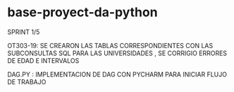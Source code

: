 # base-proyect-da-python
SPRINT 1/5

OT303-19:
SE CREARON LAS TABLAS CORRESPONDIENTES CON LAS SUBCONSULTAS SQL PARA LAS UNIVERSIDADES , SE CORRIGIO ERRORES DE EDAD E INTERVALOS

DAG.PY :
IMPLEMENTACION DE DAG CON PYCHARM PARA INICIAR FLUJO DE TRABAJO
